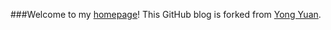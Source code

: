 ###Welcome to my [homepage](http://zhongqiang-guo.github.io)!
This GitHub blog is forked from [Yong Yuan](https://github.com/willard-yuan/willard-yuan.github.io).


<!--这是我的个人主页，该主题是[Sébastien Saunier](https://raw.github.com/ssaunier/ssaunier.github.io/)在[marcgg](http://marcgg.com/)的基础上改写的。我fork过来后，也稍微做了些修改，如果你觉得不错，可以直接从我这里fork过去，fork过去后还请你把涉及到我的一些信息、文章、图片删掉。[主题预览](http://yongyuan.name)。

### 已完成功能

- 调用豆瓣api显示书单列表
- 在线简历
- 添加latex公式支持

### 安装步骤

这个博客被我改得有点乱，什么时候那个地方不爽了就改一下，所以整体的结构还是很混乱的，不过要套用这个模板还是完全可以的，遵行下面的步骤应该可以成功。

1. 把模板下载过去，如果你没有用单独的域名的话，把`CNAME`文件删掉，然后顺便把`_posts`里的文章删掉，可以留一篇，方便后面用markdown时对文章格式做参考；

2. 配置`_config.yml`，比如把title修改成你自己；

3. 修改英文页面[default.html](https://github.com/willard-yuan/willard-yuan.github.io/blob/master/_layouts/default.html)，把里面出现的固定的url更改成你的url；

4. 修改中文页面[index.html](https://github.com/willard-yuan/willard-yuan.github.io/blob/master/cn/index.html)，主要是中文页面的一些内容；

5. **contact**目录这个里面的东西没用，我虽没删，但从没有用过，你觉得碍眼的话，完全可以把这个目录删掉，不会造成任何影响；

6. **resume**目录是在线简历，[演示效果](http://yongyuan.name/resume/)，这个你在用时，把前面那个[default.html](https://github.com/willard-yuan/willard-yuan.github.io/blob/master/_layouts/default.html)中把latex的简历url换成这个目录的url；

7. **book**模板，这个你需要有一个豆瓣账号，现在[books/index.html](https://github.com/willard-yuan/willard-yuan.github.io/blob/master/books/index.html)页面把title等修改一下，然后到[douban.api.js](https://github.com/willard-yuan/willard-yuan.github.io/blob/master/js/douban.api.js)把账号user和api改一下。

上面7步改完了，应该就没什么问题了。

## Todo
- 添加时间线，参考[fexo](https://github.com/forsigner/fexo)
-->